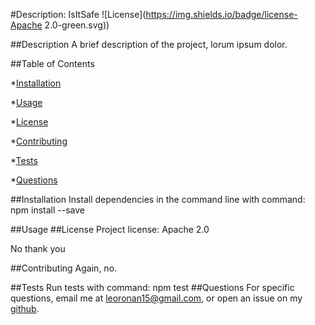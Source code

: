 #Description: IsItSafe
  ![License](https://img.shields.io/badge/license-Apache 2.0-green.svg))

  ##Description
  A brief description of the project, lorum ipsum dolor.


  ##Table of Contents

  *[Installation](#installation)

  *[Usage](Usage)
  
*[License](#license)


  *[Contributing](#contributing)

  *[Tests](#tests)

  *[Questions](#questions)

  ##Installation
  Install dependencies in the command line with command: npm install --save

  ##Usage
  ##License
    Project license: Apache 2.0

  No thank you

  ##Contributing
  Again, no.

  ##Tests
  Run tests with command: npm test
  ##Questions
  For specific questions, email me at leoronan15@gmail.com, or open an issue on my [github](https://www.github.com/leo-ronan/). 
  